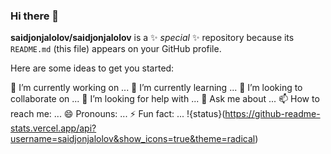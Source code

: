 ### Hi there 👋


**saidjonjalolov/saidjonjalolov** is a ✨ _special_ ✨ repository because its `README.md` (this file) appears on your GitHub profile.

Here are some ideas to get you started:

🔭 I’m currently working on ...
🌱 I’m currently learning ...
👯 I’m looking to collaborate on ...
🤔 I’m looking for help with ...
💬 Ask me about ...
📫 How to reach me: ...
😄 Pronouns: ...
⚡ Fun fact: ...
!{status}(https://github-readme-stats.vercel.app/api?username=saidjonjalolov&show_icons=true&theme=radical)

